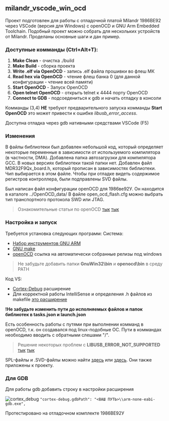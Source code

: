 ## milandr_vscode_win_ocd


Проект подготовлен для работы с отладочной платой Milandr 1986BE92 через VSCode (версия для Windows) c openOCD и GNU Arm Embedded Toolchain.
Подобный проект можно собрать для нескольких устройств от Milandr. Проделаны основные шаги и дан пример.

### Доступные комманды (Ctrl+Alt+T):
1. **Make Clean** - очистка ./build
1. **Make Build** - сборка проекта
1. **Write .elf via OpenOCD** - запись .elf файла прошивки во флеш МК
1. **Read hex via OpenOCD** - чтение флеш банка 0 (для данной конфигурации - чтение всей памяти)
1. **Start OpenOCD** - Запуск OpenOCD
1. **Open telnet OpenOCD** - открыть telnet к 4444 порту OpenOCD
1. **Connect to GDB** - подсоедениться к gdb и начать отладку в консоли

Комманды (3,4) **НЕ** требуют предварительного запуска комманды **Start OpenOCD** это может привести к ошибке *libusb_error_access*.

Доступна отладка через gdb нативными средствами VSCode (F5)

### Изменения

В файлы библиотеки был добавлен небольшой код, который определяет некоторые переменные в зависимости от используемого компилятора (в частности, DMA). Добавлена папка автозагрузки для компилятора GCC. В новых версиях библиотеки такой папки нет. Добавлен файл MDR32F9Qx_board.h, который прописан в зависимостях библиотеки. Чип выбирается в этом файле. Чтобы при отладке видеть содержимое регистров контроллера, были подправлены SVD файлы.

Был написан файл конфигурации openOCD для 1986ве92У. Он находится в каталоге ../OpenOCD_data/
В файле open_ocd_flash.cfg можно выбрать тип транспортного протокола SWD или JTAG. 
> Ознакомительные статьи по openOCD [тык](http://microsin.net/programming/arm/getting-started-openocd-with-ft2232h-for-swd-debugging.html) [тык](http://microsin.net/programming/arm/openocd-manual-part1.html)

### Настройка и запуск

Требуется установка следующих программ:
Система:
* [Набор инструментов GNU ARM](https://developer.arm.com/tools-and-software/open-source-software/developer-tools/gnu-toolchain/gnu-rm)
* [GNU make](http://gnuwin32.sourceforge.net/packages/make.htm)  
* [openOCD](https://github.com/ntfreak/openocd/releases) ссылка на автоматически собранные релизы под windows
> Не забудьте добавить папки **GnuWin32\bin** и **openocd\bin** в среду PATH

Код VS:
* [Cortex-Debug](https://marketplace.visualstudio.com/items?itemName=marus25.cortex-debug) расширение
* Для корректной работы IntelliSense и определения .h файлов из makefile [это расширение](https://marketplace.visualstudio.com/items?itemName=ms-vscode.makefile-tools)

**!Не забудьте изменить пути до исполняемых файлов и папок библиотек в tasks.json и launch.json**

Есть особенность работы с путями при выполнении комманд в openOCD, т.к. он создавался под linux-подобные ОС. Пути в коммандах необходимо вводить с обратными слешами "/".


> Решение некоторых проблем с **LIBUSB_ERROR_NOT_SUPPORTED** [тык](https://github.com/makenai/node-uvc-control/issues/5) [тык](https://github.com/sandeepmistry/arduino-nRF5/issues/228)

SPL-файлы и .SVD-файлы можно найти [здесь](https://ic.milandr.ru/soft/) или [здесь](https://github.com/eldarkg/emdr1986x-std-per-lib). Они также приложены к проекту.

### Для GDB
Для работы gdb добавить строку в настройки расширения  

![cortex_debug](https://user-images.githubusercontent.com/20516589/110772294-82f36480-826c-11eb-9755-4116c756697c.png)
``
"cortex-debug.gdbPath": "<ВАШ ПУТЬ>\\arm-none-eabi-gdb.exe",
``

Протестировано на отладочном комплекте 1986BE92У
